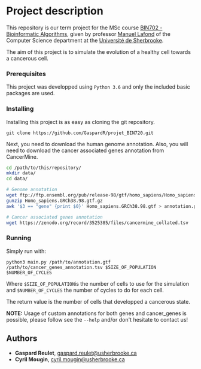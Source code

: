 # **Project description**

This repository is our term project for the MSc course [BIN702 - Bioinformatic Algorithms](https://www.usherbrooke.ca/admission/fiches-cours/BIN702/), given by professor [Manuel Lafond](http://info.usherbrooke.ca/mlafond/index.php) of the Computer Science department at the [Université de Sherbrooke](https://www.usherbrooke.ca/).

The aim of this project is to simulate the evolution of a healthy cell towards a cancerous cell.

### **Prerequisites**

This project was developped using `Python 3.6` and only the included basic packages are used.

### **Installing**

Installing this project is as easy as cloning the git repository.
```
git clone https://github.com/GaspardR/projet_BIN720.git
```

Next, you need to download the human genome annotation.
Also, you will need to download the cancer associated genes annotation from CancerMine.
```bash
cd /path/to/this/repository/
mkdir data/
cd data/

# Genome annotation
wget ftp://ftp.ensembl.org/pub/release-98/gtf/homo_sapiens/Homo_sapiens.GRCh38.98.gtf.gz
gunzip Homo_sapiens.GRCh38.98.gtf.gz
awk '$3 == "gene" {print $0}' Homo_sapiens.GRCh38.98.gtf > annotation.gtf

# Cancer associated genes annotation
wget https://zenodo.org/record/3525385/files/cancermine_collated.tsv
```

### **Running**
Simply run with:
```
python3 main.py /path/to/annotation.gtf /path/to/cancer_genes_annotation.tsv $SIZE_OF_POPULATION $NUMBER_OF_CYCLES
```
Where `$SIZE_OF_POPULATION`is the number of cells to use for the simulation and
`$NUMBER_OF_CYCLES` the number of cycles to do for each cell.

The return value is the number of cells that developped a cancerous state.

__NOTE:__
Usage of custom annotations for both genes and cancer_genes is possible, please follow see the `--help` and/or don't hesitate to contact us!

## **Authors**
- **Gaspard Reulet**, <gaspard.reulet@usherbrooke.ca>
- **Cyril Mougin**, <cyril.mougin@usherbrooke.ca>

